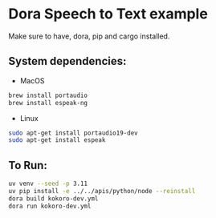 # Dora Speech to Text example

Make sure to have, dora, pip and cargo installed.

## System dependencies:

- MacOS

```bash
brew install portaudio
brew install espeak-ng
```

- Linux

```bash
sudo apt-get install portaudio19-dev
sudo apt-get install espeak
```

## To Run:

```bash
uv venv --seed -p 3.11
uv pip install -e ../../apis/python/node --reinstall
dora build kokoro-dev.yml
dora run kokoro-dev.yml
```
